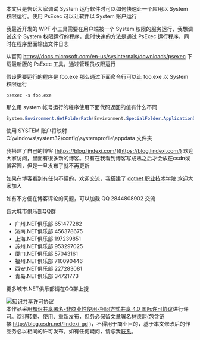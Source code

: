 
本文只是告诉大家调试 System 运行软件时可以如何快速让一个应用以 System 权限运行。使用 PsExec 可以让软件以 System 账户运行

<!--more-->


<!-- CreateTime:2020/2/8 19:22:24 -->

<!-- 发布 -->

我最近开发的 WPF 小工具需要在用户端被一个 System 权限的服务运行，我想调试这个 System 权限运行的程序，此时快速的方法是通过 PsExec 运行程序，同时在程序里面输出文件日志

从官网 https://docs.microsoft.com/en-us/sysinternals/downloads/psexec 下载最新版的 PsExec 工具，通过管理员权限运行

假设需要运行的程序是 foo.exe 那么通过下面命令行可以让 foo.exe 以 System 权限运行

```
psexec -s foo.exe
```

那么用 system 帐号运行的程序使用下面代码返回的值有什么不同

```csharp
System.Environment.GetFolderPath(Environment.SpecialFolder.ApplicationData)
```

使用 SYSTEM 账户将映射 C:\windows\system32\config\systemprofile\appdata 文件夹



我搭建了自己的博客 [https://blog.lindexi.com/](https://blog.lindexi.com/) 欢迎大家访问，里面有很多新的博客。只有在我看到博客写成熟之后才会放在csdn或博客园，但是一旦发布了就不再更新

如果在博客看到有任何不懂的，欢迎交流，我搭建了 [dotnet 职业技术学院](https://t.me/dotnet_campus) 欢迎大家加入

如有不方便在博客评论的问题，可以加我 QQ 2844808902 交流

各大城市俱乐部QQ群

- 广州.NET俱乐部 651477282
- 济南.NET俱乐部 456378675
- 上海.NET俱乐部 197239851
- 苏州.NET俱乐部 953297025
- 厦门.NET俱乐部 57043161
- 福州.NET俱乐部 710090446
- 西安.NET俱乐部 227283081
- 青岛.NET俱乐部 34721773

更多城市.NET俱乐部请在QQ群上搜

<a rel="license" href="http://creativecommons.org/licenses/by-nc-sa/4.0/"><img alt="知识共享许可协议" style="border-width:0" src="https://licensebuttons.net/l/by-nc-sa/4.0/88x31.png" /></a><br />本作品采用<a rel="license" href="http://creativecommons.org/licenses/by-nc-sa/4.0/">知识共享署名-非商业性使用-相同方式共享 4.0 国际许可协议</a>进行许可。欢迎转载、使用、重新发布，但务必保留文章署名[林德熙](http://blog.csdn.net/lindexi_gd)(包含链接:http://blog.csdn.net/lindexi_gd )，不得用于商业目的，基于本文修改后的作品务必以相同的许可发布。如有任何疑问，请与我[联系](mailto:lindexi_gd@163.com)。